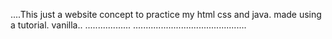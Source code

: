....This just a website concept to practice my html css and java. made using a tutorial. vanilla..
..................
.............................................